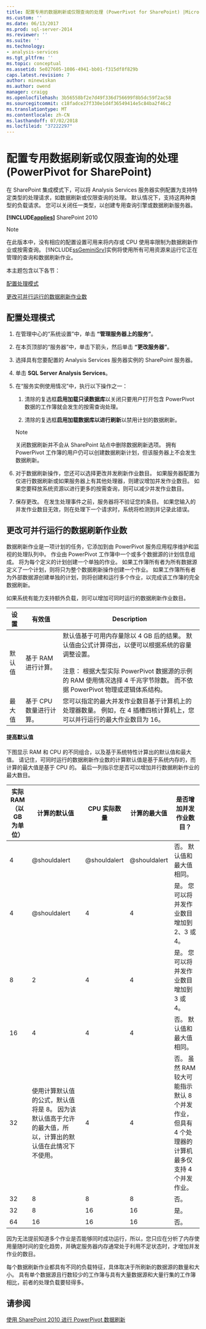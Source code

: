 ```yaml
---
title: 配置专用的数据刷新或仅限查询的处理 (PowerPivot for SharePoint) |Microsoft Docs
ms.custom: ''
ms.date: 06/13/2017
ms.prod: sql-server-2014
ms.reviewer: ''
ms.suite: ''
ms.technology:
- analysis-services
ms.tgt_pltfrm: ''
ms.topic: conceptual
ms.assetid: 5e027605-1086-4941-bb01-f315df8f829b
caps.latest.revision: 7
author: minewiskan
ms.author: owend
manager: craigg
ms.openlocfilehash: 3b56558bf2e7d49f336d756699f8b5dc59f2ac58
ms.sourcegitcommit: c18fadce27f330e1d4f36549414e5c84ba2f46c2
ms.translationtype: MT
ms.contentlocale: zh-CN
ms.lasthandoff: 07/02/2018
ms.locfileid: "37222297"
---
```

# <a name="configure-dedicated-data-refresh-or-query-only-processing-powerpivot-for-sharepoint"></a>配置专用数据刷新或仅限查询的处理 (PowerPivot for SharePoint)
  在 SharePoint 集成模式下，可以将 Analysis Services 服务器实例配置为支持特定类型的处理请求，如数据刷新或仅限查询的处理。 默认情况下，支持这两种类型的负载请求。 您可以关闭任一类型，以创建专用查询引擎或数据刷新服务器。  
  
 **[!INCLUDE[applies](../includes/applies-md.md)]**  SharePoint 2010  
  
> [!NOTE]  
>  在此版本中，没有相应的配置设置可用来将内存或 CPU 使用率限制为数据刷新作业或按需查询。 [!INCLUDE[ssGeminiSrv](../includes/ssgeminisrv-md.md)]实例将使用所有可用资源来运行它正在管理的查询和数据刷新作业。  
  
 本主题包含以下各节：  
  
 [配置处理模式](#config)  
  
 [更改可并行运行的数据刷新作业数](#change)  
  
##  <a name="config"></a> 配置处理模式  
  
1.  在管理中心的“系统设置”中，单击 **“管理服务器上的服务”**。  
  
2.  在本页顶部的“服务器”中，单击下箭头，然后单击 **“更改服务器”**。  
  
3.  选择具有您要配置的 Analysis Services 服务器实例的 SharePoint 服务器。  
  
4.  单击 **SQL Server Analysis Services**。  
  
5.  在“服务实例使用情况”中，执行以下操作之一：  
  
    1.  清除的复选框**启用加载只读数据库**以关闭只要用户打开包含 PowerPivot 数据的工作簿就会发生的按需查询处理。  
  
    2.  清除的复选框**启用加载数据库以进行刷新**以禁用计划的数据刷新。  
  
    > [!NOTE]  
    >  关闭数据刷新并不会从 SharePoint 站点中删除数据刷新选项。 拥有 PowerPivot 工作簿的用户仍可以创建数据刷新计划，但该服务器上不会发生数据刷新。  
  
6.  对于数据刷新操作，您还可以选择更改并发刷新作业数目。 如果服务器配置为仅进行数据刷新或如果服务器上有其他处理器，则建议增加并发作业数目。 如果您要释放系统资源以进行更多的按需查询，则可以减少并发作业数目。  
  
7.  保存更改。 在发生处理事件之前，服务器将不验证您的条目。 如果您输入的并发作业数目无效，则在处理下一个请求时，系统将检测到并记录此错误。  
  
##  <a name="change"></a> 更改可并行运行的数据刷新作业数  
 数据刷新作业是一项计划的任务，它添加到由 PowerPivot 服务应用程序维护和监视的处理队列中。 作业由 PowerPivot 工作簿中一个或多个数据源的计划信息组成。 将为每个定义的计划创建一个单独的作业。 如果工作簿所有者为所有数据源定义了一个计划，则将只为整个数据刷新操作创建一个作业。 如果工作簿所有者为外部数据源创建单独的计划，则将创建和运行多个作业，以完成该工作簿的完全数据刷新。  
  
 如果系统有能力支持额外负载，则可以增加可同时运行的数据刷新作业数目。  
  
|设置|有效值|Description|  
|-------------|------------------|-----------------|  
|默认值|基于 RAM 进行计算。|默认值基于可用内存量除以 4 GB 后的结果。 默认值由公式计算得出，以便可以根据系统的容量调整设置。<br /><br /> 注意： 根据大型实际 PowerPivot 数据源的示例的 RAM 使用情况选择 4 千兆字节除数。 而不依据 PowerPivot 物理或逻辑体系结构。|  
|最大值|基于 CPU 数量进行计算。|您可以指定的最大并发作业数目基于计算机上的处理器数量。 例如，在 4 插槽四核计算机上，您可以并行运行的最大作业数目为 16。|  
  
#### <a name="increasing-the-default-value-to-a-higher-value"></a>提高默认值  
 下图显示 RAM 和 CPU 的不同组合，以及基于系统特性计算出的默认值和最大值。 请记住，可同时运行的数据刷新作业数的计算默认值是基于系统内存的，而计算的最大值是基于 CPU 的。 最后一列指示您是否可以增加并行数据刷新作业的最大数目。  
  
|实际 RAM（以 GB 为单位）|计算的默认值|CPU 实际数量|计算的最大值|是否增加并发作业数目？|  
|---------------------------------|------------------------------|------------------------|------------------------------|-------------------------------|  
|4|@shouldalert|@shouldalert|@shouldalert|否。 默认值和最大值相同。|  
|4|@shouldalert|4|4|是。 您可以将并发作业数目增加到 2、3 或 4。|  
|8|2|4|4|是。 您可以将并发作业数目增加到 3 或 4。|  
|16|4|4|4|否。 默认值和最大值相同。|  
|32|使用计算默认值的公式，默认值将是 8。 因为该默认值高于允许的最大值，所以，计算出的默认值在此情况下不使用。|4|4|否。 虽然 RAM 较大可能指示默认 8 个并发作业，但具有 4 个处理器的计算机最多仅支持 4 个并发作业。|  
|32|8|8|8|否。|  
|32|8|16|16|是。|  
|64|16|16|16|否。|  
  
 因为无法提前知道多个作业是否能够同时成功运行，所以，您只应在分析了内存使用量随时间的变化趋势，并确定服务器内存通常处于利用不足状态时，才增加并发作业的数目。  
  
 每个数据刷新作业都具有不同的负载特征，具体取决于所刷新的数据源的数量和大小。 具有单个数据源且行数较少的工作簿与具有大量数据源和大量行集的工作簿相比，前者的处理负载要轻得多。  
  
## <a name="see-also"></a>请参阅  
 [使用 SharePoint 2010 进行 PowerPivot 数据刷新](powerpivot-data-refresh-with-sharepoint-2010.md)  
  
  
